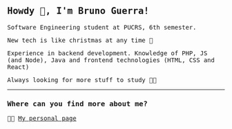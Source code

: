 ## <samp>Howdy 👋, I'm Bruno Guerra!</samp>

<samp>Software Engineering student at PUCRS, 6th semester.</samp>

<samp>New tech is like christmas at any time 🎅</samp>

<samp>Experience in backend development. Knowledge of PHP, JS (and Node), Java and frontend technologies (HTML, CSS and React)</samp>

<samp>Always looking for more stuff to study 👨‍🎓</samp>

<hr></hr>

### <samp>Where can you find more about me?</samp>

<samp>👨‍💻 [My personal page](https://guerra08.github.io/)</samp>
